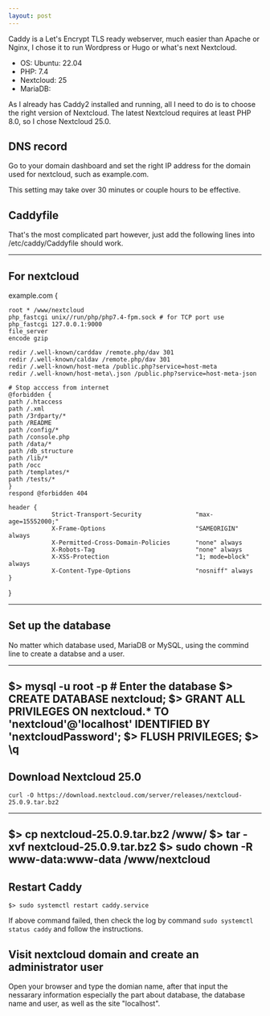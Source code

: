 ```yaml
---
layout: post
---
```


Caddy is a Let's Encrypt TLS ready webserver, much easier than Apache or Nginx, I chose it to run Wordpress or Hugo or what's next Nextcloud.

* OS: Ubuntu: 22.04
* PHP: 7.4
* Nextcloud: 25
* MariaDB: 

As I already has Caddy2 installed and running, all I need to do is to choose the right version of Nextcloud. The latest Nextcloud requires at least PHP 8.0, so I chose Nextcloud 25.0.

## DNS record

Go to your domain dashboard and set the right IP address for the domain used for nextcloud, such as example.com.

This setting may take over 30 minutes or couple hours to be effective.

## Caddyfile

That's the most complicated part however, just add the following lines into /etc/caddy/Caddyfile should work.

---
## For nextcloud

example.com {

    root * /www/nextcloud
    php_fastcgi unix//run/php/php7.4-fpm.sock # for TCP port use php_fastcgi 127.0.0.1:9000
    file_server
    encode gzip

    redir /.well-known/carddav /remote.php/dav 301
    redir /.well-known/caldav /remote.php/dav 301
    redir /.well-known/host-meta /public.php?service=host-meta
    redir /.well-known/host-meta\.json /public.php?service=host-meta-json
        
    # Stop acccess from internet
    @forbidden {
    path /.htaccess
    path /.xml
    path /3rdparty/*
    path /README
    path /config/*
    path /console.php
    path /data/*
    path /db_structure
    path /lib/*
    path /occ
    path /templates/*
    path /tests/*
    }
    respond @forbidden 404

    header {
                Strict-Transport-Security               "max-age=15552000;"
                X-Frame-Options                         "SAMEORIGIN" always
                X-Permitted-Cross-Domain-Policies       "none" always
                X-Robots-Tag                            "none" always
                X-XSS-Protection                        "1; mode=block" always
                X-Content-Type-Options                  "nosniff" always
    }
}

---

## Set up the database

No matter which database used, MariaDB or MySQL, using the commind line to create a databse and a user.

---
$> mysql -u root -p  # Enter the database
$> CREATE DATABASE nextcloud;
$> GRANT ALL PRIVILEGES ON nextcloud.* TO 'nextcloud'@'localhost' IDENTIFIED BY 'nextcloudPassword';
$> FLUSH PRIVILEGES;
$> \q
---

## Download Nextcloud 25.0

`curl -O https://download.nextcloud.com/server/releases/nextcloud-25.0.9.tar.bz2`

---
$> cp nextcloud-25.0.9.tar.bz2 /www/
$> tar -xvf nextcloud-25.0.9.tar.bz2
$> sudo chown -R www-data:www-data /www/nextcloud
---

## Restart Caddy

`$> sudo systemctl restart caddy.service`

If above command failed, then check the log by command `sudo systemctl status caddy` and follow the instructions.

## Visit nextcloud domain and create an administrator user

Open your browser and type the domian name, after that input the nessarary information especially the part about database, the database name and user, as well as the site "localhost".
